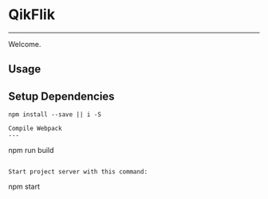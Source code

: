# QikFlik
---

Welcome.

Usage
---

Setup Dependencies
---

```
npm install --save || i -S

Compile Webpack
---

```
npm run build
``` 

Start project server with this command:

```
npm start
```


